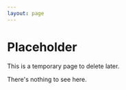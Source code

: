 ```yaml
---
layout: page
---
```

# Placeholder

This is a temporary page to delete later.

There's nothing to see here.
